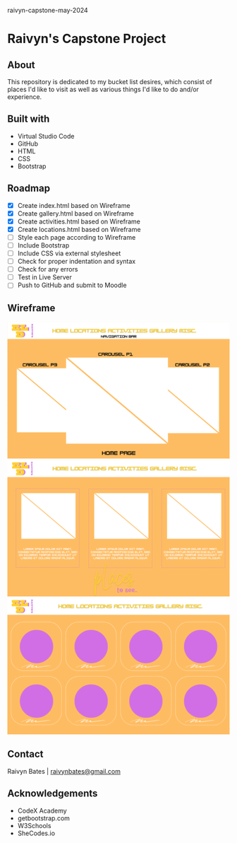 raivyn-capstone-may-2024
# Raivyn's Capstone Project

## About

This repository is dedicated to my bucket list desires, which consist of places I'd like to visit as well as various things I'd like to do and/or experience. 

## Built with

* Virtual Studio Code
* GitHub
* HTML
* CSS
* Bootstrap 

## Roadmap

- [x] Create index.html based on Wireframe
- [x] Create gallery.html based on Wireframe
- [x] Create activities.html based on Wireframe
- [x] Create locations.html based on Wireframe
- [ ] Style each page according to Wireframe
- [ ] Include Bootstrap
- [ ] Include CSS via external stylesheet
- [ ] Check for proper indentation and syntax
- [ ] Check for any errors
- [ ] Test in Live Server 
- [ ] Push to GitHub and submit to Moodle 

## Wireframe

![Wireframe for index.html](<Wireframe I.png>)
![Wireframe for locations.html](<Wireframe II.png>)
![Wireframe for gallery.html](<Wireframe III.png>)
## Contact

Raivyn Bates | 
raivynbates@gmail.com

## Acknowledgements 

- CodeX Academy
- getbootstrap.com
- W3Schools
- SheCodes.io


